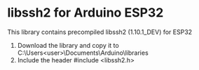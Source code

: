 # libssh2 for Arduino ESP32

This library contains precompiled libssh2 (1.10.1_DEV) for ESP32

1. Download the library and copy it to C:\Users\<user>\Documents\Arduino\libraries
2. Include the header #include <libssh2.h>
 
